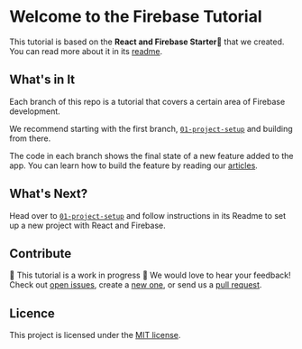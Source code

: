 # Welcome to the Firebase Tutorial

This tutorial is based on the **React and Firebase Starter💞** that we created. You can read more about it in its [readme](https://github.com/codebusters-ca/react-firebase-starter#react--firebase-starter).

## What's in It

Each branch of this repo is a tutorial that covers a certain area of Firebase development.

We recommend starting with the first branch, [`01-project-setup`](https://github.com/codebusters-ca/firebase-course/tree/01-project-setup) and building from there.

The code in each branch shows the final state of a new feature added to the app. You can learn how to build the feature by reading our [articles](https://www.codebusters.ca/articles).

## What's Next?

Head over to [`01-project-setup`](https://github.com/codebusters-ca/firebase-course/tree/01-project-setup) and follow instructions in its Readme to set up a new project with React and Firebase.

## Contribute

🚧 This tutorial is a work in progress 🚧 We would love to hear your feedback! Check out [open issues](https://github.com/codebusters-ca/react-firebase-starter/issues), create a [new one](https://github.com/codebusters-ca/react-firebase-starter/issues/new?labels=bug), or send us a [pull request](https://github.com/codebusters-ca/react-firebase-starter/compare).

## Licence

This project is licensed under the [MIT license](https://github.com/codebusters-ca/firebase-course/blob/main/LICENSE).
